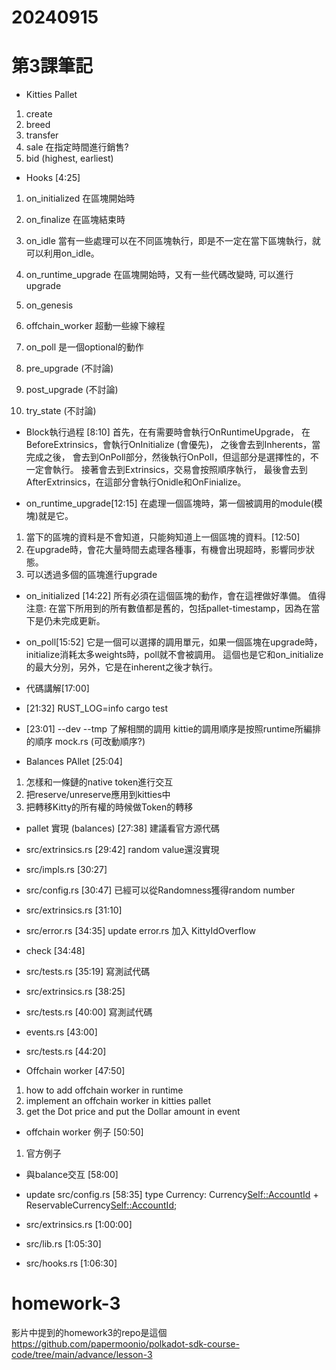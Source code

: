 # 20240915
# 第3課筆記
* Kitties Pallet
1. create
2. breed
3. transfer
4. sale
在指定時間進行銷售?
5. bid (highest, earliest)

* Hooks [4:25]
1. on_initialized
在區塊開始時
2. on_finalize
在區塊結束時
3. on_idle
當有一些處理可以在不同區塊執行，即是不一定在當下區塊執行，就可以利用on_idle。
4. on_runtime_upgrade
在區塊開始時，又有一些代碼改變時, 可以進行upgrade
5. on_genesis

6. offchain_worker
超動一些線下線程
7. on_poll
是一個optional的動作
8. pre_upgrade (不討論)
9. post_upgrade (不討論)
10. try_state (不討論)

* Block執行過程 [8:10]
首先，在有需要時會執行OnRuntimeUpgrade，
在BeforeExtrinsics，會執行OnInitialize (會優先)，
之後會去到Inherents，當完成之後，
會去到OnPoll部分，然後執行OnPoll，但這部分是選擇性的，不一定會執行。
接著會去到Extrinsics，交易會按照順序執行，
最後會去到AfterExtrinsics，在這部分會執行Onidle和OnFinialize。

* on_runtime_upgrade[12:15]
在處理一個區塊時，第一個被調用的module(模塊)就是它。
1. 當下的區塊的資料是不會知道，只能夠知道上一個區塊的資料。[12:50]
2. 在upgrade時，會花大量時間去處理各種事，有機會出現超時，影響同步狀態。
3. 可以透過多個的區塊進行upgrade

* on_initialized [14:22]
所有必須在這個區塊的動作，會在這裡做好準備。
值得注意: 在當下所用到的所有數值都是舊的，包括pallet-timestamp，因為在當下是仍未完成更新。

* on_poll[15:52]
它是一個可以選擇的調用單元，如果一個區塊在upgrade時，initialize消耗太多weights時，poll就不會被調用。
這個也是它和on_initialize的最大分別，另外，它是在inherent之後才執行。

* 代碼講解[17:00]

* [21:32]
RUST_LOG=info cargo test

* [23:01]
--dev --tmp
了解相關的調用
kittie的調用順序是按照runtime所編排的順序
mock.rs (可改動順序?)

* Balances PAllet [25:04]
1. 怎樣和一條鏈的native token進行交互
2. 把reserve/unreserve應用到kitties中
3. 把轉移Kitty的所有權的時候做Token的轉移

* pallet 實現 (balances) [27:38]
 建議看官方源代碼

* src/extrinsics.rs [29:42]
random value還沒實現

* src/impls.rs [30:27]

* src/config.rs [30:47]
已經可以從Randomness獲得random number

* src/extrinsics.rs [31:10]

* src/error.rs [34:35]
update error.rs
加入 KittyIdOverflow

* check [34:48]

* src/tests.rs [35:19]
寫測試代碼

* src/extrinsics.rs [38:25]

* src/tests.rs [40:00]
寫測試代碼

* events.rs [43:00]

* src/tests.rs [44:20]

* Offchain worker [47:50]
1. how to add offchain worker in runtime
2. implement an offchain worker in kitties pallet
3. get the Dot price and put the Dollar amount in event

* offchain worker 例子 [50:50]
1. 官方例子

* 與balance交互 [58:00]

* update src/config.rs [58:35]
type Currency: Currency<Self::AccountId> + ReservableCurrency<Self::AccountId>;

* src/extrinsics.rs [1:00:00]

* src/lib.rs [1:05:30]

* src/hooks.rs [1:06:30]


# homework-3
影片中提到的homework3的repo是這個
https://github.com/papermoonio/polkadot-sdk-course-code/tree/main/advance/lesson-3